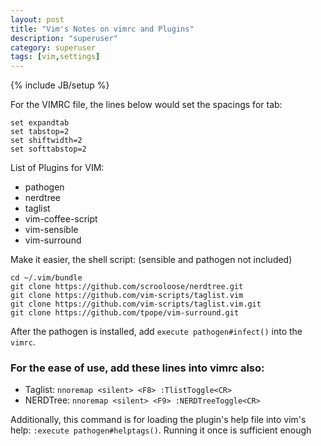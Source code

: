 ```yaml
---
layout: post
title: "Vim's Notes on vimrc and Plugins"
description: "superuser"
category: superuser
tags: [vim,settings]
---
```

{% include JB/setup %}

For the VIMRC file, the lines below would set the spacings for tab:

    set expandtab
    set tabstop=2
    set shiftwidth=2
    set softtabstop=2


List of Plugins for VIM:

- pathogen
- nerdtree
- taglist
- vim-coffee-script
- vim-sensible
- vim-surround

Make it easier, the shell script: (sensible and pathogen not included)

    cd ~/.vim/bundle
    git clone https://github.com/scrooloose/nerdtree.git
    git clone https://github.com/vim-scripts/taglist.vim
    git clone https://github.com/vim-scripts/taglist.vim.git
    git clone https://github.com/tpope/vim-surround.git


After the pathogen is installed, add `execute pathogen#infect()` into the `vimrc`.

### For the ease of use, add these lines into vimrc also:
- Taglist:  `nnoremap <silent> <F8> :TlistToggle<CR>`
- NERDTree: `nnoremap <silent> <F9> :NERDTreeToggle<CR>`

Additionally, this command is for loading the plugin's help file into vim's help: `:execute pathogen#helptags()`.
Running it once is sufficient enough


